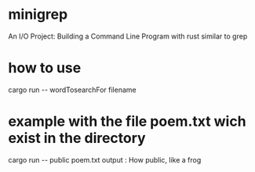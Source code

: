 # minigrep
An I/O Project: Building a Command Line Program with rust similar to
grep

# how to use
cargo run -- wordTosearchFor filename


# example with the file poem.txt wich exist in the directory
cargo run -- public poem.txt
output : How public, like a frog
